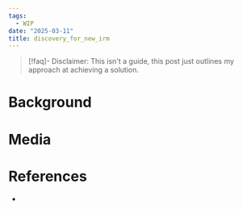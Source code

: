```yaml
---
tags:
  - WIP
date: "2025-03-11"
title: discovery_for_new_irm
---
```


> [!faq]- Disclaimer: 
> This isn't a guide, this post just outlines my approach at achieving a solution.

# Background

# Media

# References

- 
